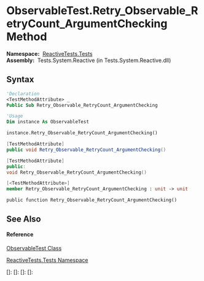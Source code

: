 # ObservableTest.Retry\_Observable\_RetryCount\_ArgumentChecking Method

**Namespace:**  [ReactiveTests.Tests](ReactiveTests.Tests\ReactiveTests.Tests.md)  
**Assembly:**  Tests.System.Reactive (in Tests.System.Reactive.dll)

## Syntax

```vb
'Declaration
<TestMethodAttribute> _
Public Sub Retry_Observable_RetryCount_ArgumentChecking
```

```vb
'Usage
Dim instance As ObservableTest

instance.Retry_Observable_RetryCount_ArgumentChecking()
```

```csharp
[TestMethodAttribute]
public void Retry_Observable_RetryCount_ArgumentChecking()
```

```c++
[TestMethodAttribute]
public:
void Retry_Observable_RetryCount_ArgumentChecking()
```

```fsharp
[<TestMethodAttribute>]
member Retry_Observable_RetryCount_ArgumentChecking : unit -> unit 
```

```jscript
public function Retry_Observable_RetryCount_ArgumentChecking()
```

## See Also

#### Reference

[ObservableTest Class](ObservableTest\ObservableTest.md)

[ReactiveTests.Tests Namespace](ReactiveTests.Tests\ReactiveTests.Tests.md)

[]: 
[]: 
[]: 
[]: 